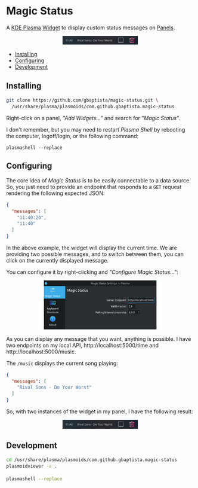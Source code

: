 # Magic Status

A [KDE Plasma](https://kde.org/plasma-desktop/) [Widget](https://store.kde.org/browse/) to display custom status messages on [Panels](https://userbase.kde.org/Plasma/Panels).

<div align="center">
  <img alt="A screenshot of a panel with two widgets, the current time and the current song playing." src="https://raw.githubusercontent.com/gbaptista/assets/main/magic-status/magic-status-panel.png" width="40%">
</div>

- [Installing](#installing)
- [Configuring](#configuring)
- [Development](#development)

## Installing

```sh
git clone https://github.com/gbaptista/magic-status.git \
  /usr/share/plasma/plasmoids/com.github.gbaptista.magic-status
```

Right-click on a panel, _"Add Widgets..."_ and search for _"Magic Status"_.

I don't remember, but you may need to restart _Plasma Shell_ by rebooting the computer, logoff/login, or the following command:

```shell
plasmashell --replace
```

## Configuring

The core idea of _Magic Status_ is to be easily connectable to a data source. So, you just need to provide an endpoint that responds to a `GET` request rendering the following expected JSON:

```json
{
  "messages": [
    "11:40:20",
    "11:40"
  ]
}
```

In the above example, the widget will display the current time. We are providing two possible messages, and to switch between them, you can click on the currently displayed message.

You can configure it by right-clicking and _"Configure Magic Status..."_:

<div align="center">
  <img alt="A screenshot of the configuration screen." src="https://raw.githubusercontent.com/gbaptista/assets/main/magic-status/magic-status-config.png" width="60%">
</div>

As you can display any message that you want, anything is possible. I have two endpoints on my local API, http://localhost:5000/time and http://localhost:5000/music.

The `/music` displays the current song playing:
```json
{
  "messages": [
    "Rival Sons - Do Your Worst"
  ]
}
```
So, with two instances of the widget in my panel, I have the following result:

<div align="center">
  <img alt="A screenshot of a panel with two widgets, the current time and the current song playing." src="https://raw.githubusercontent.com/gbaptista/assets/main/magic-status/magic-status-panel.png" width="40%">
</div>

## Development

```sh
cd /usr/share/plasma/plasmoids/com.github.gbaptista.magic-status
plasmoidviewer -a .

plasmashell --replace
```
